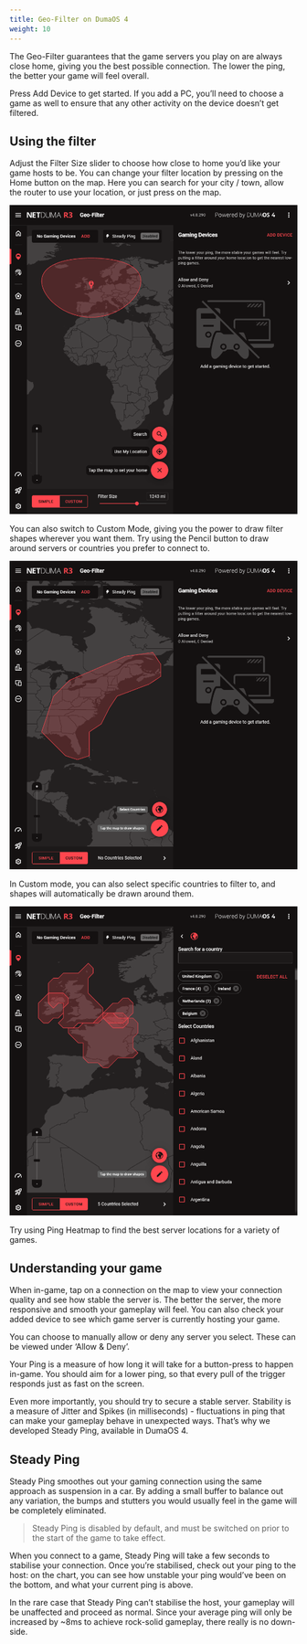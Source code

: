 ```yaml
---
title: Geo-Filter on DumaOS 4
weight: 10
---
```


The Geo-Filter guarantees that the game servers you play on are always close home, giving you the best possible connection. The lower the ping, the better your game will feel overall.

Press Add Device to get started. If you add a PC, you’ll need to choose a game as well to ensure that any other activity on the device doesn’t get filtered.

## Using the filter

Adjust the Filter Size slider to choose how close to home you’d like your game hosts to be. You can change your filter location by pressing on the Home button on the map. Here you can search for your city / town, allow the router to use your location, or just press on the map.

![](geo-filter/2024-10-01-16-36-53-image.png)

You can also switch to Custom Mode, giving you the power to draw filter shapes wherever you want them. Try using the Pencil button to draw around servers or countries you prefer to connect to.

![](geo-filter/2024-10-01-16-38-16-image.png)

In Custom mode, you can also select specific countries to filter to, and shapes will automatically be drawn around them.

![](geo-filter/2024-10-01-16-39-36-image.png)

Try using Ping Heatmap to find the best server locations for a variety of games.

## Understanding your game

When in-game, tap on a connection on the map to view your connection quality and see how stable the server is. The better the server, the more responsive and smooth your gameplay will feel. You can also check your added device to see which game server is currently hosting your game.

You can choose to manually allow or deny any server you select. These can be viewed under ‘Allow & Deny’.

Your Ping is a measure of how long it will take for a button-press to happen in-game. You should aim for a lower ping, so that every pull of the trigger responds just as fast on the screen.

Even more importantly, you should try to secure a stable server. Stability is a measure of Jitter and Spikes (in milliseconds) - fluctuations in ping that can make your gameplay behave in unexpected ways. That’s why we developed Steady Ping, available in DumaOS 4.

## Steady Ping

Steady Ping smoothes out your gaming connection using the same approach as suspension in a car. By adding a small buffer to balance out any variation, the bumps and stutters you would usually feel in the game will be completely eliminated.

> Steady Ping is disabled by default, and must be switched on prior to the start of the game to take effect.

When you connect to a game, Steady Ping will take a few seconds to stabilise your connection. Once you’re stabilised, check out your ping to the host: on the chart, you can see how unstable your ping would’ve been on the bottom, and what your current ping is above.

In the rare case that Steady Ping can’t stabilise the host, your gameplay will be unaffected and proceed as normal. Since your average ping will only be increased by ~8ms to achieve rock-solid gameplay, there really is no down-side.

